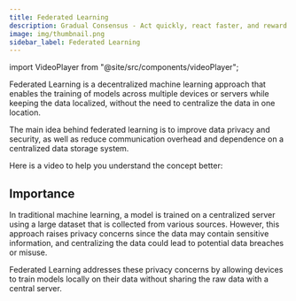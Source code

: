 ```yaml
---
title: Federated Learning
description: Gradual Consensus - Act quickly, react faster, and reward slowly.
image: img/thumbnail.png
sidebar_label: Federated Learning
---
```


import VideoPlayer from "@site/src/components/videoPlayer";

Federated Learning is a decentralized machine learning approach that enables the training of models across multiple devices or servers while keeping the data localized, without the need to centralize the data in one location.

The main idea behind federated learning is to improve data privacy and security, as well as reduce communication overhead and dependence on a centralized data storage system.

Here is a video to help you understand the concept better:

<VideoPlayer link="https://www.youtube.com/watch?v=X8YYWunttOY&ab_channel=GoogleCloudTech" />

## Importance

In traditional machine learning, a model is trained on a centralized server using a large dataset that is collected from various sources. However, this approach raises privacy concerns since the data may contain sensitive information, and centralizing the data could lead to potential data breaches or misuse.

Federated Learning addresses these privacy concerns by allowing devices to train models locally on their data without sharing the raw data with a central server.
